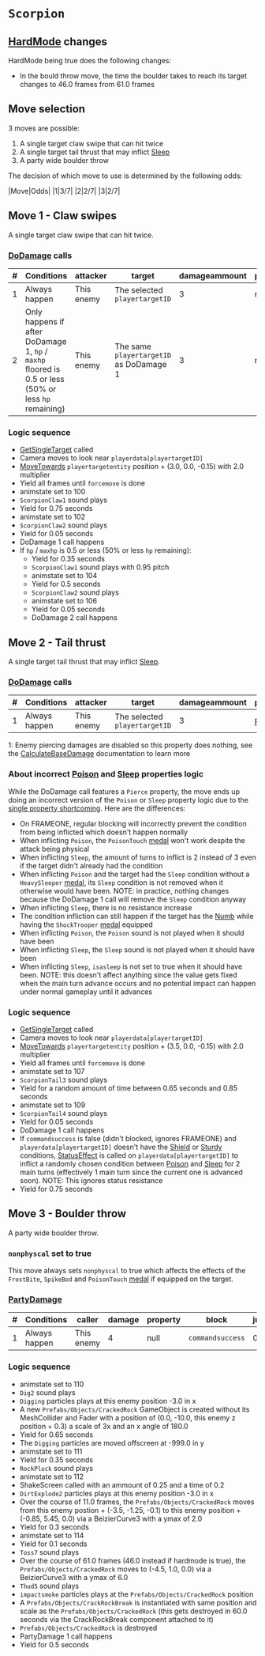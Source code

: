 # `Scorpion`

## [HardMode](../../Damage%20pipeline/HardMode.md) changes
HardMode being true does the following changes:

- In the bould throw move, the time the boulder takes to reach its target changes to 46.0 frames from 61.0 frames

## Move selection
3 moves are possible:

1. A single target claw swipe that can hit twice
2. A single target tail thrust that may inflict [Sleep](../../Actors%20states/BattleCondition/Sleep.md)
3. A party wide boulder throw

The decision of which move to use is determined by the following odds:

|Move|Odds|
|1|3/7|
|2|2/7|
|3|2/7|

## Move 1 - Claw swipes
A single target claw swipe that can hit twice.

### [DoDamage](../../Damage%20pipeline/DoDamage.md) calls

|#|Conditions|attacker|target|damageammount|property|overrides|block|
|-:|---|---|---|---|---|---|---|
|1|Always happen|This enemy|The selected `playertargetID`|3|null|null|`commandsuccess`|
|2|Only happens if after DoDamage 1, `hp` / `maxhp` floored is 0.5 or less (50% or less `hp` remaining)|This enemy|The same `playertargetID` as DoDamage 1|3|null|null|`commandsuccess`|

### Logic sequence

- [GetSingleTarget](../../Actors%20states/Targetting/GetRandomAvaliablePlayer.md#getsingletarget) called
- Camera moves to look near `playerdata[playertargetID]`
- [MoveTowards](../../../Entities/EntityControl/EntityControl%20Methods.md#movetowards) `playertargetentity` position + (3.0, 0.0, -0.15) with 2.0 multiplier
- Yield all frames until `forcemove` is done
- animstate set to 100
- `ScorpionClaw1` sound plays
- Yield for 0.75 seconds
- animstate set to 102
- `ScorpionClaw2` sound plays
- Yield for 0.05 seconds
- DoDamage 1 call happens
- If `hp` / `maxhp` is 0.5 or less (50% or less `hp` remaining):
    - Yield for 0.35 seconds
    - `ScorpionClaw1` sound plays with 0.95 pitch
    - animstate set to 104
    - Yield for 0.5 seconds
    - `ScorpionClaw2` sound plays
    - animstate set to 106
    - Yield for 0.05 seconds
    - DoDamage 2 call happens

## Move 2 - Tail thrust
A single target tail thrust that may inflict [Sleep](../../Actors%20states/BattleCondition/Sleep.md).

### [DoDamage](../../Damage%20pipeline/DoDamage.md) calls

|#|Conditions|attacker|target|damageammount|property|overrides|block|
|-:|---|---|---|---|---|---|---|
|1|Always happen|This enemy|The selected `playertargetID`|3|[Pierce](../../Damage%20pipeline/AttackProperty.md)<sup>1</sup>|null|`commandsuccess`|

1: Enemy piercing damages are disabled so this property does nothing, see the [CalculateBaseDamage](../../Damage%20pipeline/CalculateBaseDamage.md#piercing) documentation to learn more

### About incorrect [Poison](../../Damage%20pipeline/AttackProperty.md) and [Sleep](../../Actors%20states/BattleCondition/Sleep.md) properties logic
While the DoDamage call features a `Pierce` property, the move ends up doing an incorrect version of the `Poison` or `Sleep` property logic due to the [single property shortcoming](../../Damage%20pipeline/Known%20design%20issues.md#it-is-impossible-to-call-dodamage-using-multiple-attackproperty). Here are the differences:

- On FRAMEONE, regular blocking will incorrectly prevent the condition from being inflicted which doesn't happen normally
- When inflicting `Poison`, the `PoisonTouch` [medal](../../../Enums%20and%20IDs/Medal.md) won't work despite the attack being physical
- When inflicting `Sleep`, the amount of turns to inflict is 2 instead of 3 even if the target didn't already had the condition
- When inflicting `Poison` and the target had the `Sleep` condition without a `HeavySleeper` [medal](../../../Enums%20and%20IDs/Medal.md), its `Sleep` condition is not removed when it otherwise would have been. NOTE: in practice, nothing changes because the DoDamage 1 call will remove the `Sleep` condition anyway
- When inflicting `Sleep`, there is no resistance increase
- The condition infliction can still happen if the target has the [Numb](../../Actors%20states/BattleCondition/Numb.md) while having the `ShockTrooper` [medal](../../../Enums%20and%20IDs/Medal.md) equipped
- When inflicting `Poison`, the `Poison` sound is not played when it should have been
- When inflicting `Sleep`, the `Sleep` sound is not played when it should have been
- When inflicting `Sleep`, `isasleep` is not set to true when it should have been. NOTE: this doesn't affect anything since the value gets fixed when the main turn advance occurs and no potential impact can happen under normal gameplay until it advances

### Logic sequence

- [GetSingleTarget](../../Actors%20states/Targetting/GetRandomAvaliablePlayer.md#getsingletarget) called
- Camera moves to look near `playerdata[playertargetID]`
- [MoveTowards](../../../Entities/EntityControl/EntityControl%20Methods.md#movetowards) `playertargetentity` position + (3.5, 0.0, -0.15) with 2.0 multiplier
- Yield all frames until `forcemove` is done
- animstate set to 107
- `ScorpionTail3` sound plays
- Yield for a random amount of time between 0.65 seconds and 0.85 seconds
- animstate set to 109
- `ScorpionTail4` sound plays
- Yield for 0.05 seconds
- DoDamage 1 call happens
- If `commandsuccess` is false (didn't blocked, ignores FRAMEONE) and `playerdata[playertargetID]` doesn't have the [Shield](../../Actors%20states/BattleCondition/Shield.md) or [Sturdy](../../Player%20actions/Skills/Sturdy.md) conditions, [StatusEffect](../../Actors%20states/Conditions%20methods/StatusEffect.md) is called on `playerdata[playertargetID]` to inflict a randomly chosen condition between [Poison](../../Actors%20states/BattleCondition/Poison.md) and [Sleep](../../Actors%20states/BattleCondition/Sleep.md) for 2 main turns (effectively 1 main turn since the current one is advanced soon). NOTE: This ignores status resistance
- Yield for 0.75 seconds

## Move 3 - Boulder throw
A party wide boulder throw.

### `nonphyscal` set to true
This move always sets `nonphyscal` to true which affects the effects of the `FrostBite`, `SpikeBod` and `PoisonTouch` [medal](../Enums%20and%20IDs/Medal.md) if equipped on the target.

### [PartyDamage](../../Damage%20pipeline/PartyDamage.md)

|#|Conditions|caller|damage|property|block|jumpheight|spinammount|jumpevenonblock|overrides|
|-:|---------|-----|-------|-------|-----|----------|-----------|--------------|---------|
|1|Always happen|This enemy|4|null|`commandsuccess`|0.0|Vector3.zero|false|null|

### Logic sequence

- animstate set to 110
- `Dig2` sound plays
- `Digging` particles plays at this enemy position -3.0 in x
- A new `Prefabs/Objects/CrackedRock` GameObject is created without its MeshCollider and Fader with a position of (0.0, -10.0, this enemy z position + 0.3) a scale of 3x and an x angle of 180.0
- Yield for 0.65 seconds
- The `Digging` particles are moved offscreen at -999.0 in y
- animstate set to 111
- Yield for 0.35 seconds
- `RockPluck` sound plays
- animstate set to 112
- ShakeScreen called with an ammount of 0.25 and a time of 0.2
- `DirtExplode2` particles plays at this enemy position -3.0 in x
- Over the course of 11.0 frames, the `Prefabs/Objects/CrackedRock` moves from this enemy postion + (-3.5, -1.25, -0.1) to this enemy position + (-0.85, 5.45, 0.0) via a BeizierCurve3 with a ymax of 2.0
- Yield for 0.3 seconds
- animstate set to 114
- Yield for 0.1 seconds
- `Toss7` sound plays
- Over the course of 61.0 frames (46.0 instead if hardmode is true), the `Prefabs/Objects/CrackedRock` moves to (-4.5, 1.0, 0.0) via a BeizierCurve3 with a ymax of 6.0
- `Thud5` sound plays
- `impactsmoke` particles plays at the `Prefabs/Objects/CrackedRock` position
- A `Prefabs/Objects/CrackRockBreak` is instantiated with same position and scale as the `Prefabs/Objects/CrackedRock` (this gets destroyed in 60.0 seconds via the CrackRockBreak component attached to it) 
- `Prefabs/Objects/CrackedRock` is destroyed
- PartyDamage 1 call happens
- Yield for 0.5 seconds
